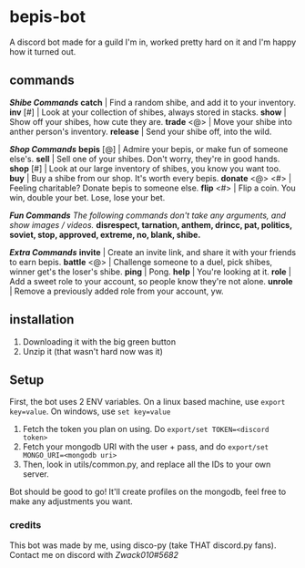 # bepis-bot
A discord bot made for a guild I'm in, worked pretty hard on it and I'm happy how it turned out.

## commands
***Shibe Commands***
**catch** | Find a random shibe, and add it to your inventory.
**inv** [#] | Look at your collection of shibes, always stored in stacks.
**show** <ID> | Show off your shibes, how cute they are.
**trade** <@> <ID> | Move your shibe into anther person's inventory.
**release** <ID> | Send your shibe off, into the wild.

***Shop Commands***
**bepis** [@] | Admire your bepis, or make fun of someone else's.
**sell** <ID> | Sell one of your shibes. Don't worry, they're in good hands.
**shop** [#] | Look at our large inventory of shibes, you know you want too.
**buy** <ID> | Buy a shibe from our shop. It's worth every bepis.
**donate** <@> <#> | Feeling charitable? Donate bepis to someone else.
**flip** <#> | Flip a coin. You win, double your bet. Lose, lose your bet.

***Fun Commands***
*The following commands don't take any arguments, and show images / videos.*
**disrespect, tarnation, anthem, drincc, pat, politics, soviet, stop,
approved, extreme, no, blank, shibe.**

***Extra Commands***
**invite** | Create an invite link, and share it with your friends to earn bepis.
**battle** <@> <ID> | Challenge someone to a duel, pick shibes, winner get's the loser's shibe.
**ping** | Pong.
**help** | You're looking at it.
**role** <ABC> | Add a sweet role to your account, so people know they're not alone.
**unrole** <ABC> | Remove a previously added role from your account, yw.

## installation

1. Downloading it with the big green button
2. Unzip it (that wasn't hard now was it)

## Setup

First, the bot uses 2 ENV variables. On a linux based machine, use `export key=value`. On windows, use `set key=value`
1. Fetch the token you plan on using. Do `export/set TOKEN=<discord token>`
2. Fetch your mongodb URI with the user + pass, and do `export/set MONGO_URI=<mongodb uri>`
3. Then, look in utils/common.py, and replace all the IDs to your own server.

Bot should be good to go! It'll create profiles on the mongodb, feel free to make any adjustments you want.

### credits

This bot was made by me, using disco-py (take THAT discord.py fans). Contact me on discord with *Zwack010#5682*
